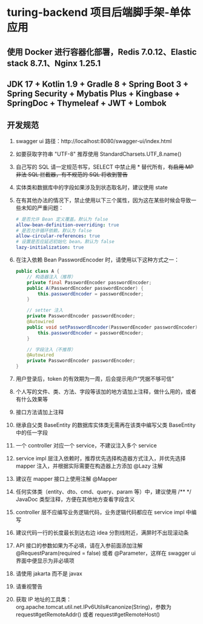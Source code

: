 # turing-backend 项目后端脚手架-单体应用

## 使用 Docker 进行容器化部署，Redis 7.0.12、Elastic stack 8.7.1、Nginx 1.25.1

## JDK 17 + Kotlin 1.9 + Gradle 8 + Spring Boot 3 + Spring Security + Mybatis Plus + Kingbase + SpringDoc + Thymeleaf + JWT + Lombok

## 开发规范

1. swagger ui 路径：http://localhost:8080/swagger-ui/index.html

2. 如要获取字符串 "UTF-8" 推荐使用 StandardCharsets.UTF_8.name()

3. 自己写的 SQL 请一定规范书写，SELECT 中禁止用 * 替代所有，~~有启用 MP 非法 SQL 拦截器，有不规范的 SQL 将收到警告~~

4. 实体类和数据库中的字段如果涉及到状态取名时，建议使用 state

5. 在有其他办法的情况下，禁止使用以下三个属性，因为这在某些时候会导致一些未知的严重问题：
    ````yaml
    # 是否允许 Bean 定义覆盖。默认为 false
    allow-bean-definition-overriding: true
    # 是否允许循环依赖。默认为 false
    allow-circular-references: true
    # 设置是否应延迟初始化 bean。默认为 false
    lazy-initialization: true
    ````

6. 在注入依赖 Bean PasswordEncoder 时，请使用以下这种方式之一：
    ````java
    public class A {
        // 构造器注入（推荐）
        private final PasswordEncoder passwordEncoder;
        public A(PasswordEncoder passwordEncoder) {
            this.passwordEncoder = passwordEncoder;
        }

        // setter 注入
        private PasswordEncoder passwordEncoder;
        @Autowired
        public void setPasswordEncoder(PasswordEncoder passwordEncoder) {
            this.passwordEncoder = passwordEncoder;
        }

        // 字段注入（不推荐）
        @Autowired
        private PasswordEncoder passwordEncoder;
    }
    ````

7. 用户登录后，token 的有效期为一周，后会提示用户“凭据不够可信”

8. 个人写的文件、类、方法、字段等该加的地方请加上注释，做什么用的，或者有什么效果等

9. 接口方法请加上注释

10. 继承自父类 BaseEntity 的数据库实体类无需再在该类中编写父类 BaseEntity 中的任一字段

11. 一个 controller 对应一个 service，不建议注入多个 service

12. service impl 层注入依赖时，推荐优先选择构造器方式注入，并优先选择 mapper 注入，并根据实际需要在构造器上方添加 @Lazy 注解

13. 建议在 mapper 接口上使用注解 @Mapper

14. 任何实体类（entity、dto、cmd、query、param 等）中，建议使用 /** */ JavaDoc 类型注释，方便在其他地方查看字段含义

15. controller 层不应编写业务逻辑代码，业务逻辑代码都应在 service impl 中编写

16. 建议代码一行的长度最长到达右边 idea 分割线附近，满屏时不出现滚动条

17. API 接口的参数如果为不必填，请在入参前面添加注解 @RequestParam(required = false) 或者 @Parameter，这样在 swagger ui
    界面中便显示为非必填项

18. 请使用 jakarta 而不是 javax

19. 请重视警告

20. 获取 IP 地址的工具类：org.apache.tomcat.util.net.IPv6Utils#canonize(String)，参数为 request#getRemoteAddr() 或者
    request#getRemoteHost()
